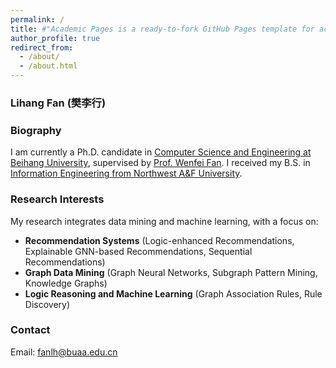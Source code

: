 ```yaml
---
permalink: /
title: #"Academic Pages is a ready-to-fork GitHub Pages template for academic personal websites"
author_profile: true
redirect_from: 
  - /about/
  - /about.html
---
```


### Lihang Fan (樊李行)

### Biography
I am currently a Ph.D. candidate in [Computer Science and Engineering at Beihang University](https://scse.buaa.edu.cn/English/Home.htm), supervised by ‌[Prof. Wenfei Fan](https://homepages.inf.ed.ac.uk/wenfei/)‌. I received my ‌B.S. in [Information Engineering‌ from Northwest A&F University](https://cie.nwafu.edu.cn/).

### ‌Research Interests
My research integrates ‌data mining‌ and ‌machine learning‌, with a focus on:
* **Recommendation Systems** (Logic-enhanced Recommendations, Explainable GNN-based Recommendations, Sequential Recommendations)
* **Graph Data Mining** (Graph Neural Networks, Subgraph Pattern Mining, Knowledge Graphs) 
* **Logic Reasoning and Machine Learning** (Graph Association Rules, Rule Discovery)

### Contact
Email: fanlh@buaa.edu.cn
